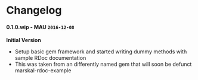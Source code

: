 # Changelog

#### 0.1.0.wip - MAU `2016-12-08`  
**Initial Version**

* Setup basic  gem framework and started writing dummy methods with sample RDoc documentation
* This was taken from an differently named gem that will soon be defunct marskal-rdoc-example 



